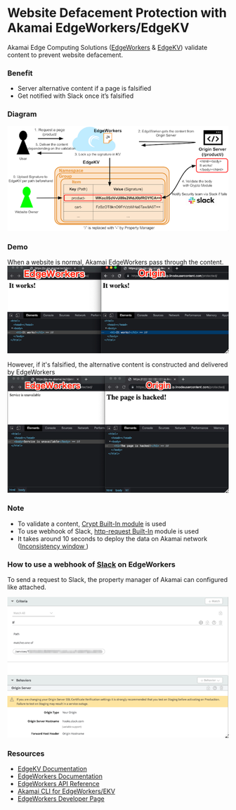 # Website Defacement Protection with Akamai EdgeWorkers/EdgeKV

Akamai Edge Computing Solutions ([EdgeWorkers](https://techdocs.akamai.com/edgeworkers/docs) & [EdgeKV](https://techdocs.akamai.com/edgekv/docs)) validate content to prevent website defacement.

### Benefit

- Server alternative content if a page is falsified
- Get notified with Slack once it’s falsified

### Diagram

![diagram](./diagram.png)

### Demo

When a website is normal, Akamai EdgeWorkers pass through the content.
![normal](./normal.png)

However, if it's falsified, the alternative content is constructed and delivered by EdgeWorkers 
![compromised](./compromised.png)

### Note

- To validate a content, [Crypt Built-In module](https://techdocs.akamai.com/edgeworkers/docs/crypto) is used
- To use webhook of Slack, [http-request Built-In](https://techdocs.akamai.com/edgeworkers/docs/http-request) module is used
- It takes around 10 seconds to deploy the data on Akamai network ([Inconsistency window
](https://techdocs.akamai.com/edgekv/docs/edgekv-data-model))

### How to use a webhook of [Slack](https://api.slack.com/messaging/webhooks) on EdgeWorkers

To send a request to Slack, the property manager of Akamai can configured like attached.

![property](./property.png)

### Resources
* [EdgeKV Documentation](https://techdocs.akamai.com/edgekv/docs)
* [EdgeWorkers Documentation](https://techdocs.akamai.com/edgeworkers/docs)
* [EdgeWorkers API Reference](https://techdocs.akamai.com/edgeworkers/reference/api)
* [Akamai CLI for EdgeWorkers/EKV](https://developer.akamai.com/legacy/cli/packages/edgeworkers.html)
* [EdgeWorkers Developer Page](https://developer.akamai.com/edgeworkers)
